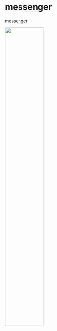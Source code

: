 # messenger
messenger

[<img src="" width="50%">](https://youtu.be/fR_aFeGd8Pg "Full-Stack Messaging App")
